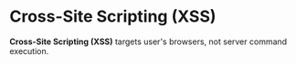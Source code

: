 # Cross-Site Scripting (XSS)
**Cross-Site Scripting (XSS)** targets user's browsers, not server command execution.
